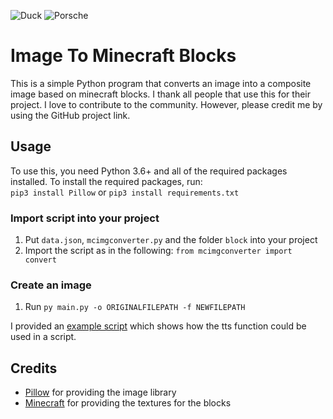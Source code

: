 ![Duck](https://raw.githubusercontent.com/GiorDior/Image-To-Minecraft-Blocks/main/example_composite_images/duck.png)
![Porsche](https://raw.githubusercontent.com/GiorDior/Image-To-Minecraft-Blocks/main/example_composite_images/porsche.png)

# Image To Minecraft Blocks

This is a simple Python program that converts an image into a composite image based on minecraft blocks.
I thank all people that use this for their project. I love to contribute to the community. However, please credit me by using the GitHub project link.

## Usage

To use this, you need Python 3.6+ and all of the required packages installed.
To install the required packages, run: 
<br>`pip3 install Pillow` or `pip3 install requirements.txt`

### Import script into your project
1. Put `data.json`, `mcimgconverter.py` and the folder `block` into your project
2. Import the script as in the following: `from mcimgconverter import convert`

### Create an image
1. Run `py main.py -o ORIGINALFILEPATH -f NEWFILEPATH`

I provided an [example script](https://github.com/GiorDior/TikTok-Voice-TTS/blob/main/examplescript.py) which shows how the tts function could be used in a script.

## Credits
- [Pillow](https://github.com/python-pillow/Pillow) for providing the image library
- [Minecraft](https://www.minecraft.net/de-de) for providing the textures for the blocks
